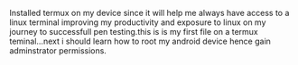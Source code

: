 Installed termux on my device since it will help me always
have access to a linux  terminal improving my productivity and exposure to linux on my journey to successfull pen testing.this is is my first file on a termux teminal...next i should learn how to root my android device hence gain adminstrator permissions.

